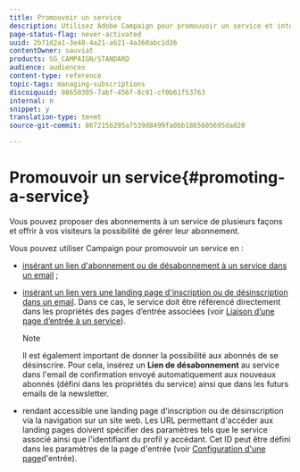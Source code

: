 ```yaml
---
title: Promouvoir un service
description: Utilisez Adobe Campaign pour promouvoir un service et interagir avec vos clients par le biais de landing pages et d'emails dédiés ou directement sur votre site web.
page-status-flag: never-activated
uuid: 2b71d2a1-3e48-4a21-ab21-4a360abc1d36
contentOwner: sauviat
products: SG_CAMPAIGN/STANDARD
audience: audiences
content-type: reference
topic-tags: managing-subscriptions
discoiquuid: 98650305-7abf-456f-8c91-cf0b61f53763
internal: n
snippet: y
translation-type: tm+mt
source-git-commit: 867215b295a7539d8499fa0bb1865605695da020

---
```



# Promouvoir un service{#promoting-a-service}

Vous pouvez proposer des abonnements à un service de plusieurs façons et offrir à vos visiteurs la possibilité de gérer leur abonnement.

Vous pouvez utiliser Campaign pour promouvoir un service en :

* [insérant un lien d'abonnement ou de désabonnement à un service dans un email](../../designing/using/links.md#inserting-a-link) ;

* [insérant un lien vers une landing page d'inscription ou de désinscription dans un email](../../designing/using/links.md). Dans ce cas, le service doit être référencé directement dans les propriétés des pages d’entrée associées (voir [Liaison d’une page d’entrée à un service](../../channels/using/configuring-landing-page.md#linking-a-landing-page-to-a-service)).

   >[!NOTE]
   >
   >Il est également important de donner la possibilité aux abonnés de se désinscrire. Pour cela, insérez un <b>Lien de désabonnement</b> au service dans l'email de confirmation envoyé automatiquement aux nouveaux abonnés (défini dans les propriétés du service) ainsi que dans les futurs emails de la newsletter.

* rendant accessible une landing page d'inscription ou de désinscription via la navigation sur un site web. Les URL permettant d'accéder aux landing pages doivent spécifier des paramètres tels que le service associé ainsi que l'identifiant du profil y accédant. Cet ID peut être défini dans les paramètres de la page d'entrée (voir [Configuration d'une page](../../channels/using/configuring-landing-page.md)d'entrée).
